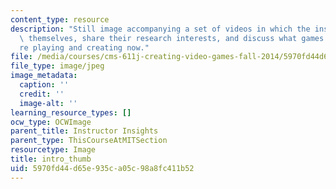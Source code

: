 ```yaml
---
content_type: resource
description: "Still image accompanying a set of videos in which the instructors introduce\
  \ themselves, share their research interests, and discuss what games they\u2019\
  re playing and creating now."
file: /media/courses/cms-611j-creating-video-games-fall-2014/5970fd44d65e935ca05c98a8fc411b52_intro_thumb.jpg
file_type: image/jpeg
image_metadata:
  caption: ''
  credit: ''
  image-alt: ''
learning_resource_types: []
ocw_type: OCWImage
parent_title: Instructor Insights
parent_type: ThisCourseAtMITSection
resourcetype: Image
title: intro_thumb
uid: 5970fd44-d65e-935c-a05c-98a8fc411b52
---
```

